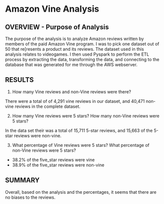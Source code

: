 # Amazon Vine Analysis
## OVERVIEW - Purpose of Analysis

The purpose of the analysis is to analyze Amazon reviews written by members of the paid Amazon Vine program. I was to pick one dataset out of 50 that re[resents a product and its reviews. The dataset used in this analysis relates to videogames. I then used Pyspark to perform the ETL process by extracting the data, transforming the data, and connecting to the database that was generated for me through the AWS webserver. 

## RESULTS

1. How many Vine reviews and non-Vine reviews were there?

There were a total of of 4,291 vine reviews in our dataset, and 40,471 non-vine reviews in the complete dataset.

2. How many Vine reviews were 5 stars? How many non-Vine reviews were 5 stars?

In the data set their was a total of 15,711 5-star reviews, and 15,663 of the 5-star reviews were non-vine.

3. What percentage of Vine reviews were 5 stars? What percentage of non-Vine reviews were 5 stars?

- 38.2% of the five_star reviews were vine
- 38.9% of the five_star reviews were non-vine


## SUMMARY

Overall, based on the analysis and the percentages, it seems that there are no biases to the reviews. 
